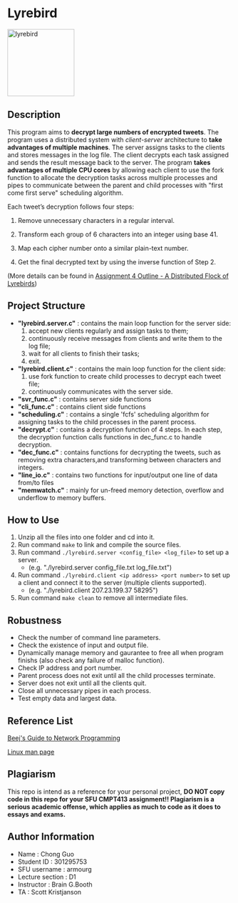 # Lyrebird

<img src="https://cloud.githubusercontent.com/assets/5276065/11606033/66bf0d02-9ac6-11e5-8bac-a38612b32e72.png" alt= "lyrebird" height="150" weight="150">

## Description

This program aims to **decrypt large numbers of encrypted tweets**.  The program uses a distributed system with *client-server* architecture to **take advantages of multiple machines**. The server assigns tasks to the clients and stores messages in the log file. The client decrypts each task assigned and sends the result message back to the server. The program **takes advantages of multiple CPU cores** by allowing each client to use the fork function to allocate the decryption tasks across multiple processes and pipes to communicate between the parent and child processes with "first come first serve" scheduling algorithm.

Each tweet’s decryption follows four steps:

1. Remove unnecessary characters in a regular interval.

2. Transform each group of 6 characters into an integer using base 41.

3. Map each cipher number onto a similar plain-text number.

4. Get the final decrypted text by using the inverse function of Step 2.

(More details can be found in [Assignment 4 Outline - A Distributed Flock of Lyrebirds](https://github.com/Armour/CMPT300-Assignment/files/51661/Assignment_4_Outline.pdf))

## Project Structure

* **"lyrebird.server.c"**   : contains the main loop function for the server side:
  1. accept new clients regularly and assign tasks to them;
  2. continuously receive messages from clients and write them to the log file;
  3. wait for all clients to finish their tasks;
  4. exit.
* **"lyrebird.client.c"**   : contains the main loop function for the client side:
  1. use fork function to create child processes to decrypt each tweet file;
  2. continuously communicates with the server side.
* **"svr_func.c"**   : contains server side functions
* **"cli_func.c"**   : contains client side functions
* **"scheduling.c"** : contains a single 'fcfs' scheduling algorithm for assigning tasks to the child processes in the parent process.
* **"decrypt.c"**    : contains a decryption function of 4 steps. In each step, the decryption function calls functions in dec_func.c to handle decryption.
* **"dec_func.c"**   : contains functions for decrypting the tweets, such as removing extra characters,and transforming between characters and integers.
* **"line_io.c"**    : contains two functions for input/output one line of data from/to files
* **"memwatch.c"**   : mainly for un-freed memory detection, overflow and underflow to memory buffers.

## How to Use

1. Unzip all the files into one folder and cd into it.
2. Run command `make` to link and compile the source files.
3. Run command `./lyrebird.server <config_file> <log_file>` to set up a server.
   * (e.g. "./lyrebird.server config_file.txt log_file.txt")
4. Run command `./lyrebird.client <ip address> <port number>` to set up a client and connect it to the server (multiple clients supported).
   * (e.g. "./lyrebird.client 207.23.199.37 58295")
5. Run command `make clean` to remove all intermediate files.

## Robustness

* Check the number of command line parameters.
* Check the existence of input and output file.
* Dynamically manage memory and gaurantee to free all when program finishs (also check any failure of malloc function).
* Check IP address and port number.
* Parent process does not exit until all the child processes terminate.
* Server does not exit until all the clients quit.
* Close all unnecessary pipes in each process.
* Test empty data and largest data.

## Reference List

[Beej's Guide to Network Programming](http://beej.us/guide/bgnet/output/html/singlepage/bgnet.html)

[Linux man page](http://linux.die.net/man)

## Plagiarism

This repo is intend as a reference for your personal project, **DO NOT copy code in this repo for your SFU CMPT413 assignment!! Plagiarism is a serious academic offense, which applies as much to code as it does to essays and exams.**

## Author Information
*  Name            : Chong Guo
*  Student ID      : 301295753
*  SFU username    : armourg
*  Lecture section : D1
*  Instructor      : Brain G.Booth
*  TA              : Scott Kristjanson
